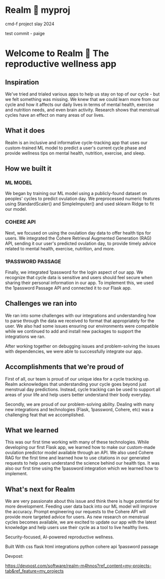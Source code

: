 # Realm 🔮 myproj
cmd-f project slay 2024

test commit - paige

# Welcome to Realm 🔮 The reproductive wellness app

## Inspiration
We've tried and trialed various apps to help us stay on top of our cycle - but we felt something was missing. We knew that we could learn more from our cycle and how it affects our daily lives in terms of mental health, exercise and nutrition needs, and even brain activity. Research shows that menstrual cycles have an effect on many areas of our lives.

## What it does
Realm is an inclusive and informative cycle-tracking app that uses our custom-trained ML model to predict a user's current cycle phase and provide wellness tips on mental health, nutrition, exercise, and sleep.

## How we built it
### ML MODEL
We began by training our ML model using a publicly-found dataset on peoples' cycles to predict ovulation day. We preprocessed numeric features using StandardScaler() and SimpleImputer() and used sklearn Ridge to fit our model.

### COHERE API
Next, we focused on using the ovulation day data to offer health tips for users. We integrated the Cohere Retrieval Augmented Generation (RAG) API, sending it our user's predicted ovulation day, to provide timely advice related to mental health, exercise, nutrition, and more.

### 1PASSWORD PASSAGE
Finally, we integrated 1password for the login aspect of our app. We recognize that cycle data is sensitive and users should feel secure when sharing their personal information in our app. To implement this, we used the 1password Passage API and connected it to our Flask app.

## Challenges we ran into
We ran into some challenges with our integrations and understanding how to parse through the data we received to format that appropriately for the user. We also had some issues ensuring our environments were compatible while we continued to add and install new packages to support the integrations we ran.

After working together on debugging issues and problem-solving the issues with dependencies, we were able to successfully integrate our app.

## Accomplishments that we're proud of
First of all, our team is proud of our unique idea for a cycle tracking up. Realm acknowledges that understanding your cycle goes beyond just menstrual day predictions. Instead, cycle tracking can be used to support all areas of your life and help users better understand their body everyday.

Secondly, we are proud of our problem-solving ability. Dealing with many new integrations and technologies (Flask, 1password, Cohere, etc) was a challenging feat that we accomplished.

## What we learned
This was our first time working with many of these technologies. While developing our first Flask app, we learned how to make our custom-made ovulation predictor model available through an API. We also used Cohere RAG for the first time and learned how to use citations in our generated requests to help users understand the science behind our health tips. It was also our first time using the 1password integration which we learned how to implement.

## What's next for Realm
We are very passionate about this issue and think there is huge potential for more development. Feeding user data back into our ML model will improve the accuracy. Prompt engineering our requests to the Cohere API will provide more targeted advice for users. As new research on menstrual cycles becomes available, we are excited to update our app with the latest knowledge and help users use their cycle as a tool to live healthy lives.

Security-focused, AI-powered reproductive wellness.

Built With
css
flask
html
integrations
python
cohere api
1password passage
 
Devpost:

https://devpost.com/software/realm-m4hnos?ref_content=my-projects-tab&ref_feature=my_projects
